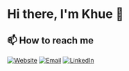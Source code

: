 # Hi there, I'm Khue 👋

## 📫 How to reach me

[![Website](https://img.shields.io/static/v1?style=flat-square&logo=HTML5&label=Website&message=khuedoan.com&color=green)](https://khuedoan.com)
[![Email](https://img.shields.io/static/v1?style=flat-square&logo=Gmail&label=Email&message=mail@khuedoan.com&color=red)](mailto:mail@khuedoan.com)
[![LinkedIn](https://img.shields.io/static/v1?style=flat-square&logo=LinkedIn&label=LinkedIn&message=khuedoan&color=blue)](https://www.linkedin.com/in/khuedoan/)

<!--
**khuedoan98/khuedoan98** is a ✨ _special_ ✨ repository because its `README.md` (this file) appears on your GitHub profile.

Here are some ideas to get you started:

- 🔭 I’m currently working on ...
- 🌱 I’m currently learning ...
- 👯 I’m looking to collaborate on ...
- 🤔 I’m looking for help with ...
- 💬 Ask me about ...
- 😄 Pronouns: ...
- ⚡ Fun fact: ...
-->
